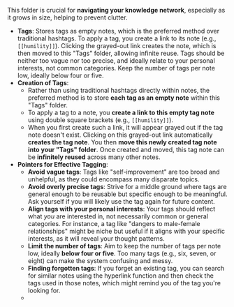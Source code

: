 This folder is crucial for **navigating your knowledge network**, especially as it grows in size, helping to prevent clutter.
-  **Tags**: Stores tags as empty notes, which is the preferred method over traditional hashtags. To apply a tag, you create a link to its note (e.g., `[[humility]]`). Clicking the grayed-out link creates the note, which is then moved to this "Tags" folder, allowing infinite reuse. Tags should be neither too vague nor too precise, and ideally relate to your personal interests, not common categories. Keep the number of tags per note low, ideally below four or five.
-  **Creation of Tags**:
	- Rather than using traditional hashtags directly within notes, the preferred method is to store **each tag as an empty note** within this "Tags" folder.
	- To apply a tag to a note, you **create a link to this empty tag note** using double square brackets (e.g., `[[humility]]`).
	- When you first create such a link, it will appear grayed out if the tag note doesn't exist. Clicking on this grayed-out link automatically **creates the tag note**. You then **move this newly created tag note into your "Tags" folder**. Once created and moved, this tag note can be **infinitely reused** across many other notes.
-  **Pointers for Effective Tagging**:
	- **Avoid vague tags**: Tags like "self-improvement" are too broad and unhelpful, as they could encompass many disparate topics.
	- **Avoid overly precise tags**: Strive for a middle ground where tags are general enough to be reusable but specific enough to be meaningful. Ask yourself if you will likely use the tag again for future content.
	- **Align tags with your personal interests**: Your tags should reflect what _you_ are interested in, not necessarily common or general categories. For instance, a tag like "dangers to male-female relationships" might be niche but useful if it aligns with your specific interests, as it will reveal your thought patterns.
	- **Limit the number of tags**: Aim to keep the number of tags per note low, ideally **below four or five**. Too many tags (e.g., six, seven, or eight) can make the system confusing and messy.
	- **Finding forgotten tags**: If you forget an existing tag, you can search for similar notes using the hyperlink function and then check the tags used in those notes, which might remind you of the tag you're looking for.
	- 